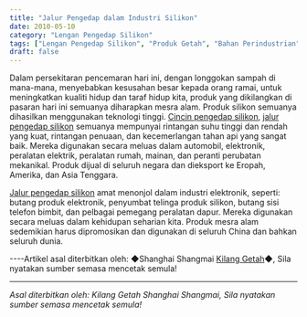 ```yaml
---
title: "Jalur Pengedap dalam Industri Silikon"
date: 2010-05-10
category: "Lengan Pengedap Silikon"
tags: ["Lengan Pengedap Silikon", "Produk Getah", "Bahan Perindustrian"]
draft: false
---
```


Dalam persekitaran pencemaran hari ini, dengan longgokan sampah di mana-mana, menyebabkan kesusahan besar kepada orang ramai, untuk meningkatkan kualiti hidup dan taraf hidup kita, produk yang dikilangkan di pasaran hari ini semuanya diharapkan mesra alam. Produk silikon semuanya dihasilkan menggunakan teknologi tinggi. [Cincin pengedap silikon](http://www.smpolymer.com/), [jalur pengedap silikon](http://www.smpolymer.com/guijiaomifengtiao/) semuanya mempunyai rintangan suhu tinggi dan rendah yang kuat, rintangan penuaan, dan kecemerlangan tahan api yang sangat baik. Mereka digunakan secara meluas dalam automobil, elektronik, peralatan elektrik, peralatan rumah, mainan, dan peranti perubatan mekanikal. Produk dijual di seluruh negara dan dieksport ke Eropah, Amerika, dan Asia Tenggara.

[Jalur pengedap silikon](http://www.smpolymer.com/guijiaomifengtiao/) amat menonjol dalam industri elektronik, seperti: butang produk elektronik, penyumbat telinga produk silikon, butang sisi telefon bimbit, dan pelbagai pemegang peralatan dapur. Mereka digunakan secara meluas dalam kehidupan seharian kita. Produk mesra alam sedemikian harus dipromosikan dan digunakan di seluruh China dan bahkan seluruh dunia.

----Artikel asal diterbitkan oleh: ◆Shanghai Shangmai [Kilang Getah](http://www.smpolymer.com/)◆, Sila nyatakan sumber semasa mencetak semula!

---

*Asal diterbitkan oleh: Kilang Getah Shanghai Shangmai, Sila nyatakan sumber semasa mencetak semula!*